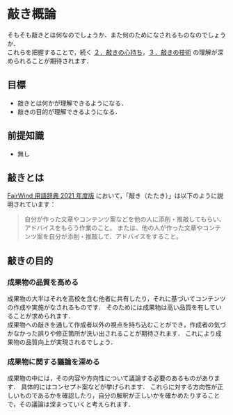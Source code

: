 # 敲き概論

そもそも敲きとは何なのでしょうか．また何のためになされるものなのでしょうか．  
これらを把握することで，続く [２．敲きの心持ち](https://github.com/takepedia/intro2_tataki/tree/master/spirit)，[３．敲きの技術](https://github.com/takepedia/intro2_tataki/tree/master/technique) の理解が深められることが期待されます．

## 目標

- 敲きとは何かが理解できるようになる．
- 敲きの目的が理解できるようになる．

## 前提知識

- 無し

## 敲きとは

[FairWind 用語辞典 2021 年度版](http://fairwindplatform.us-east-1.elasticbeanstalk.com/wiki/fairwind/encyclopedia2/) において，「敲き（たたき）」は以下のように説明されています：

> 自分が作った文章やコンテンツ案などを他の人に添削・推敲してもらい、アドバイスをもらう作業のこと。
> または、他の人が作った文章やコンテンツ案を自分が添削・推敲して、アドバイスをすること。

## 敲きの目的

### 成果物の品質を高める

成果物の大半はそれを高校を含む他者に共有したり，それに基づいてコンテンツの作成や実施がなされるものです．
そのためには成果物は高い品質を有していることが求められます．  
成果物への敲きを通して作成者以外の視点を持ち込むことができ，作成者の気づかなかった誤りや修正箇所が洗い出されることが期待されます．
これにより成果物の品質向上が実現されるでしょう．

### 成果物に関する議論を深める

成果物の中には，その内容や方向性について議論する必要のあるものがあります．
具体的にはコンセプト案などが挙げられます．
これらに対する方向性が正しいものであるかを確認したり，自分の解釈が正しいかを確かめたりすることで，その議論は深まっていくと考えられます．
